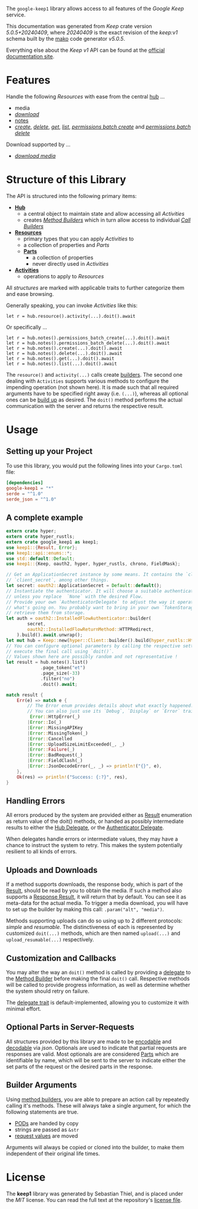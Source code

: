<!---
DO NOT EDIT !
This file was generated automatically from 'src/generator/templates/api/README.md.mako'
DO NOT EDIT !
-->
The `google-keep1` library allows access to all features of the *Google Keep* service.

This documentation was generated from *Keep* crate version *5.0.5+20240409*, where *20240409* is the exact revision of the *keep:v1* schema built by the [mako](http://www.makotemplates.org/) code generator *v5.0.5*.

Everything else about the *Keep* *v1* API can be found at the
[official documentation site](https://developers.google.com/keep/api).
# Features

Handle the following *Resources* with ease from the central [hub](https://docs.rs/google-keep1/5.0.5+20240409/google_keep1/Keep) ...

* media
 * [*download*](https://docs.rs/google-keep1/5.0.5+20240409/google_keep1/api::MediaDownloadCall)
* [notes](https://docs.rs/google-keep1/5.0.5+20240409/google_keep1/api::Note)
 * [*create*](https://docs.rs/google-keep1/5.0.5+20240409/google_keep1/api::NoteCreateCall), [*delete*](https://docs.rs/google-keep1/5.0.5+20240409/google_keep1/api::NoteDeleteCall), [*get*](https://docs.rs/google-keep1/5.0.5+20240409/google_keep1/api::NoteGetCall), [*list*](https://docs.rs/google-keep1/5.0.5+20240409/google_keep1/api::NoteListCall), [*permissions batch create*](https://docs.rs/google-keep1/5.0.5+20240409/google_keep1/api::NotePermissionBatchCreateCall) and [*permissions batch delete*](https://docs.rs/google-keep1/5.0.5+20240409/google_keep1/api::NotePermissionBatchDeleteCall)


Download supported by ...

* [*download media*](https://docs.rs/google-keep1/5.0.5+20240409/google_keep1/api::MediaDownloadCall)



# Structure of this Library

The API is structured into the following primary items:

* **[Hub](https://docs.rs/google-keep1/5.0.5+20240409/google_keep1/Keep)**
    * a central object to maintain state and allow accessing all *Activities*
    * creates [*Method Builders*](https://docs.rs/google-keep1/5.0.5+20240409/google_keep1/client::MethodsBuilder) which in turn
      allow access to individual [*Call Builders*](https://docs.rs/google-keep1/5.0.5+20240409/google_keep1/client::CallBuilder)
* **[Resources](https://docs.rs/google-keep1/5.0.5+20240409/google_keep1/client::Resource)**
    * primary types that you can apply *Activities* to
    * a collection of properties and *Parts*
    * **[Parts](https://docs.rs/google-keep1/5.0.5+20240409/google_keep1/client::Part)**
        * a collection of properties
        * never directly used in *Activities*
* **[Activities](https://docs.rs/google-keep1/5.0.5+20240409/google_keep1/client::CallBuilder)**
    * operations to apply to *Resources*

All *structures* are marked with applicable traits to further categorize them and ease browsing.

Generally speaking, you can invoke *Activities* like this:

```Rust,ignore
let r = hub.resource().activity(...).doit().await
```

Or specifically ...

```ignore
let r = hub.notes().permissions_batch_create(...).doit().await
let r = hub.notes().permissions_batch_delete(...).doit().await
let r = hub.notes().create(...).doit().await
let r = hub.notes().delete(...).doit().await
let r = hub.notes().get(...).doit().await
let r = hub.notes().list(...).doit().await
```

The `resource()` and `activity(...)` calls create [builders][builder-pattern]. The second one dealing with `Activities`
supports various methods to configure the impending operation (not shown here). It is made such that all required arguments have to be
specified right away (i.e. `(...)`), whereas all optional ones can be [build up][builder-pattern] as desired.
The `doit()` method performs the actual communication with the server and returns the respective result.

# Usage

## Setting up your Project

To use this library, you would put the following lines into your `Cargo.toml` file:

```toml
[dependencies]
google-keep1 = "*"
serde = "^1.0"
serde_json = "^1.0"
```

## A complete example

```Rust
extern crate hyper;
extern crate hyper_rustls;
extern crate google_keep1 as keep1;
use keep1::{Result, Error};
use keep1::api::enums::*;
use std::default::Default;
use keep1::{Keep, oauth2, hyper, hyper_rustls, chrono, FieldMask};

// Get an ApplicationSecret instance by some means. It contains the `client_id` and
// `client_secret`, among other things.
let secret: oauth2::ApplicationSecret = Default::default();
// Instantiate the authenticator. It will choose a suitable authentication flow for you,
// unless you replace  `None` with the desired Flow.
// Provide your own `AuthenticatorDelegate` to adjust the way it operates and get feedback about
// what's going on. You probably want to bring in your own `TokenStorage` to persist tokens and
// retrieve them from storage.
let auth = oauth2::InstalledFlowAuthenticator::builder(
        secret,
        oauth2::InstalledFlowReturnMethod::HTTPRedirect,
    ).build().await.unwrap();
let mut hub = Keep::new(hyper::Client::builder().build(hyper_rustls::HttpsConnectorBuilder::new().with_native_roots().unwrap().https_or_http().enable_http1().build()), auth);
// You can configure optional parameters by calling the respective setters at will, and
// execute the final call using `doit()`.
// Values shown here are possibly random and not representative !
let result = hub.notes().list()
             .page_token("et")
             .page_size(-33)
             .filter("no")
             .doit().await;

match result {
    Err(e) => match e {
        // The Error enum provides details about what exactly happened.
        // You can also just use its `Debug`, `Display` or `Error` traits
         Error::HttpError(_)
        |Error::Io(_)
        |Error::MissingAPIKey
        |Error::MissingToken(_)
        |Error::Cancelled
        |Error::UploadSizeLimitExceeded(_, _)
        |Error::Failure(_)
        |Error::BadRequest(_)
        |Error::FieldClash(_)
        |Error::JsonDecodeError(_, _) => println!("{}", e),
    },
    Ok(res) => println!("Success: {:?}", res),
}

```
## Handling Errors

All errors produced by the system are provided either as [Result](https://docs.rs/google-keep1/5.0.5+20240409/google_keep1/client::Result) enumeration as return value of
the doit() methods, or handed as possibly intermediate results to either the
[Hub Delegate](https://docs.rs/google-keep1/5.0.5+20240409/google_keep1/client::Delegate), or the [Authenticator Delegate](https://docs.rs/yup-oauth2/*/yup_oauth2/trait.AuthenticatorDelegate.html).

When delegates handle errors or intermediate values, they may have a chance to instruct the system to retry. This
makes the system potentially resilient to all kinds of errors.

## Uploads and Downloads
If a method supports downloads, the response body, which is part of the [Result](https://docs.rs/google-keep1/5.0.5+20240409/google_keep1/client::Result), should be
read by you to obtain the media.
If such a method also supports a [Response Result](https://docs.rs/google-keep1/5.0.5+20240409/google_keep1/client::ResponseResult), it will return that by default.
You can see it as meta-data for the actual media. To trigger a media download, you will have to set up the builder by making
this call: `.param("alt", "media")`.

Methods supporting uploads can do so using up to 2 different protocols:
*simple* and *resumable*. The distinctiveness of each is represented by customized
`doit(...)` methods, which are then named `upload(...)` and `upload_resumable(...)` respectively.

## Customization and Callbacks

You may alter the way an `doit()` method is called by providing a [delegate](https://docs.rs/google-keep1/5.0.5+20240409/google_keep1/client::Delegate) to the
[Method Builder](https://docs.rs/google-keep1/5.0.5+20240409/google_keep1/client::CallBuilder) before making the final `doit()` call.
Respective methods will be called to provide progress information, as well as determine whether the system should
retry on failure.

The [delegate trait](https://docs.rs/google-keep1/5.0.5+20240409/google_keep1/client::Delegate) is default-implemented, allowing you to customize it with minimal effort.

## Optional Parts in Server-Requests

All structures provided by this library are made to be [encodable](https://docs.rs/google-keep1/5.0.5+20240409/google_keep1/client::RequestValue) and
[decodable](https://docs.rs/google-keep1/5.0.5+20240409/google_keep1/client::ResponseResult) via *json*. Optionals are used to indicate that partial requests are responses
are valid.
Most optionals are are considered [Parts](https://docs.rs/google-keep1/5.0.5+20240409/google_keep1/client::Part) which are identifiable by name, which will be sent to
the server to indicate either the set parts of the request or the desired parts in the response.

## Builder Arguments

Using [method builders](https://docs.rs/google-keep1/5.0.5+20240409/google_keep1/client::CallBuilder), you are able to prepare an action call by repeatedly calling it's methods.
These will always take a single argument, for which the following statements are true.

* [PODs][wiki-pod] are handed by copy
* strings are passed as `&str`
* [request values](https://docs.rs/google-keep1/5.0.5+20240409/google_keep1/client::RequestValue) are moved

Arguments will always be copied or cloned into the builder, to make them independent of their original life times.

[wiki-pod]: http://en.wikipedia.org/wiki/Plain_old_data_structure
[builder-pattern]: http://en.wikipedia.org/wiki/Builder_pattern
[google-go-api]: https://github.com/google/google-api-go-client

# License
The **keep1** library was generated by Sebastian Thiel, and is placed
under the *MIT* license.
You can read the full text at the repository's [license file][repo-license].

[repo-license]: https://github.com/Byron/google-apis-rsblob/main/LICENSE.md

